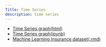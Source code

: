 ```yaml
---
Title: Time Series
description: time series
---
```

- [Time Series graph(html)](M3Graphing.html)
- [Time Series graph(ipynb)](M3Graphing.ipynb)
- [Machine Learning Insurance dataset(.rmd)](M7_insurance.rmd)
